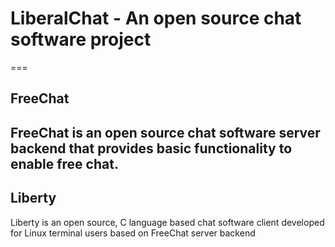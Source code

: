 # LiberalChat - An open source chat software project
===
## FreeChat
FreeChat is an open source chat software server backend that provides basic functionality to enable free chat.
---
## Liberty
Liberty is an open source, C language based chat software client developed for Linux terminal users based on FreeChat server backend
